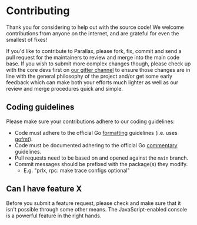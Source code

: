 # Contributing

Thank you for considering to help out with the source code! We welcome
contributions from anyone on the internet, and are grateful for even the
smallest of fixes!

If you'd like to contribute to Parallax, please fork, fix, commit and send a
pull request for the maintainers to review and merge into the main code base. If
you wish to submit more complex changes though, please check up with the core
devs first on [our gitter channel](https://matrix.to/#/#parallaxchain:gitter.im) to
ensure those changes are in line with the general philosophy of the project
and/or get some early feedback which can make both your efforts much lighter as
well as our review and merge procedures quick and simple.

## Coding guidelines

Please make sure your contributions adhere to our coding guidelines:

* Code must adhere to the official Go
[formatting](https://golang.org/doc/effective_go.html#formatting) guidelines
(i.e. uses [gofmt](https://golang.org/cmd/gofmt/)).
* Code must be documented adhering to the official Go
[commentary](https://golang.org/doc/effective_go.html#commentary) guidelines.
* Pull requests need to be based on and opened against the `main` branch.
* Commit messages should be prefixed with the package(s) they modify.
  * E.g. "prlx, rpc: make trace configs optional"

## Can I have feature X

Before you submit a feature request, please check and make sure that it isn't
possible through some other means. The JavaScript-enabled console is a powerful
feature in the right hands.
